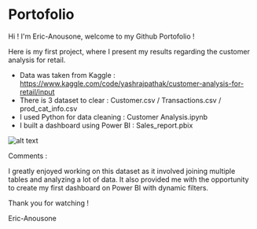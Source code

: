 # Portofolio

Hi !
I'm Eric-Anousone, welcome to my Github Portofolio !

Here is my first project, where I present my results regarding the customer analysis for retail.

* Data was taken from Kaggle : https://www.kaggle.com/code/yashrajpathak/customer-analysis-for-retail/input
* There is 3 dataset to clear : Customer.csv / Transactions.csv / prod_cat_info.csv
* I used Python for data cleaning : Customer Analysis.ipynb
* I built a dashboard using Power BI : Sales_report.pbix


![alt text](dashboard1.png)

Comments :

I greatly enjoyed working on this dataset as it involved joining multiple tables and analyzing a lot of data. It also provided me with the opportunity to create my first dashboard on Power BI  with dynamic filters.

Thank you for watching !

Eric-Anousone
